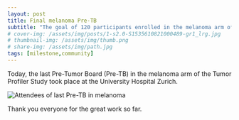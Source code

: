 ```yaml
---
layout: post
title: Final melanoma Pre-TB
subtitle: "The goal of 120 participants enrolled in the melanoma arm of the study reached"
# cover-img: /assets/img/posts/1-s2.0-S1535610821000489-gr1_lrg.jpg
# thumbnail-img: /assets/img/thumb.png
# share-img: /assets/img/path.jpg
tags: [milestone,community]
---
```


Today, the last Pre-Tumor Board (Pre-TB) in the melanoma arm of the Tumor Profiler Study took place at the University Hospital Zurich. 

![Attendees of last Pre-TB in melanoma](/tu-pro_website/assets/img/posts/tupro_final_melanoma_pretb.jpg)

Thank you everyone for the great work so far.
